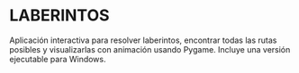# LABERINTOS
Aplicación interactiva para resolver laberintos, encontrar todas las rutas posibles y visualizarlas con animación usando Pygame. Incluye una versión ejecutable para Windows.
